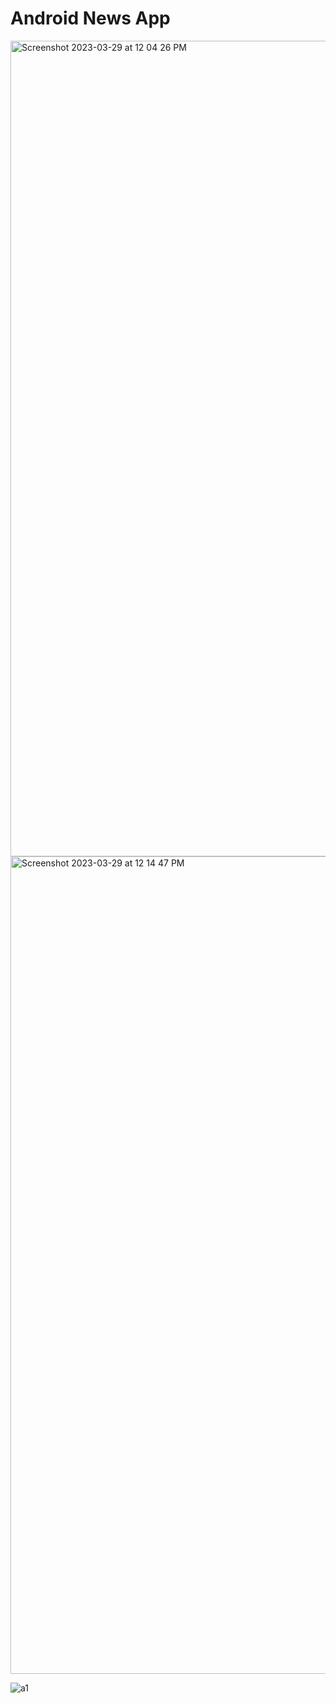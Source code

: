 # Android News App

<img width="1305" alt="Screenshot 2023-03-29 at 12 04 26 PM" src="https://user-images.githubusercontent.com/31673628/228582519-0da33125-4b2a-4e01-a8ee-b2e1c27284b6.png">

<img width="1308" alt="Screenshot 2023-03-29 at 12 14 47 PM" src="https://user-images.githubusercontent.com/31673628/228585805-282ab56d-ddb4-4c50-ba7d-d25cd90df7f9.png">


![a1](https://user-images.githubusercontent.com/31673628/228582896-92cd2038-a316-4009-8c1a-62adf2c7ef5b.jpeg)
